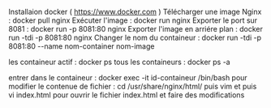 Installaion docker ( https://www.docker.com )
Télécharger une image Nginx : docker pull nginx
Exécuter l'image : docker run nginx
Exporter le port sur 8081 : docker run -p 8081:80 nginx
Exporter l'image en arriére plan : docker run -tdi -p 8081:80 nginx
Changer le nom du containeur : docker run -tdi -p 8081:80 --name nom-container nom-image


les containeur actif : docker ps
tous les containeurs : docker ps -a

entrer dans le containeur : docker exec -it id-containeur /bin/bash 
pour modifier le contenue de fichier : cd /usr/share/nginx/html/ puis vim et puis vi index.html pour ouvrir le fichier index.html et faire des modifications

